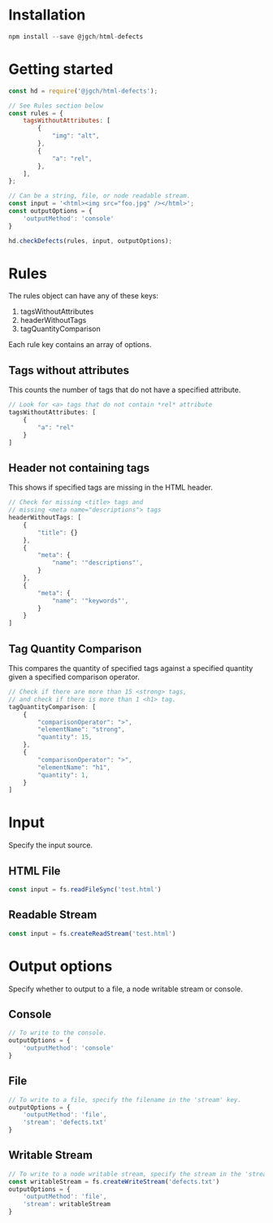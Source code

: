 # Installation

```javascript
npm install --save @jgch/html-defects
```

# Getting started

```javascript
const hd = require('@jgch/html-defects');

// See Rules section below
const rules = {
	tagsWithoutAttributes: [
		{
			"img": "alt",
		},
		{
			"a": "rel",
		},
	],
};

// Can be a string, file, or node readable stream.
const input = '<html><img src="foo.jpg" /></html>';
const outputOptions = {
	'outputMethod': 'console'
}

hd.checkDefects(rules, input, outputOptions);
```

# Rules
The rules object can have any of these keys:
1. tagsWithoutAttributes
2. headerWithoutTags
3. tagQuantityComparison

Each rule key contains an array of options.

## Tags without attributes
This counts the number of tags that do not have a specified attribute.

```javascript
// Look for <a> tags that do not contain *rel* attribute
tagsWithoutAttributes: [
	{
		"a": "rel"
	}
]
```

## Header not containing tags
This shows if specified tags are missing in the HTML header.

```javascript
// Check for missing <title> tags and 
// missing <meta name="descriptions"> tags
headerWithoutTags: [
	{
		"title": {}
	},
	{
		"meta": {
			"name": '"descriptions"',
		}
	},
	{
		"meta": {
			"name": '"keywords"',
		}
	}
]
```

## Tag Quantity Comparison
This compares the quantity of specified tags against a specified quantity given a specified comparison operator.

```javascript
// Check if there are more than 15 <strong> tags,
// and check if there is more than 1 <h1> tag.
tagQuantityComparison: [
	{
		"comparisonOperator": ">",
		"elementName": "strong",
		"quantity": 15,
	},
	{
		"comparisonOperator": ">",
		"elementName": "h1",
		"quantity": 1,
	}
]
```
# Input
Specify the input source.
## HTML File
```javascript
const input = fs.readFileSync('test.html')
```
## Readable Stream
```javascript
const input = fs.createReadStream('test.html')
```


# Output options
Specify whether to output to a file, a node writable stream or console.
## Console
```javascript
// To write to the console.
outputOptions = {
	'outputMethod': 'console'
}
```
## File
```javascript
// To write to a file, specify the filename in the 'stream' key.
outputOptions = {
	'outputMethod': 'file',
	'stream': 'defects.txt'
}
```

## Writable Stream
```javascript
// To write to a node writable stream, specify the stream in the 'stream' key.
const writableStream = fs.createWriteStream('defects.txt')
outputOptions = {
	'outputMethod': 'file',
	'stream': writableStream
}
```

